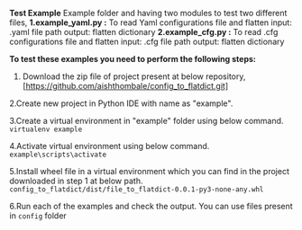 **Test Example**
Example folder and having two modules to test two different files, 
**1.example_yaml.py :** 
To read Yaml configurations file and flatten
input: .yaml file path
output: flatten dictionary
**2.example_cfg.py :** 
To read .cfg configurations file and flatten
input: .cfg file path
output: flatten dictionary

**To test these examples you need to perform the following steps:**

1. Download the zip file of project present at below repository,
[https://github.com/aishthombale/config_to_flatdict.git]
   
2.Create new project in Python IDE with name as "example".

3.Create a virtual environment in "example" folder using below command.
`virtualenv example`

4.Activate virtual environment using below command.
`example\scripts\activate`

5.Install wheel file in a virtual environment which you can find
in the project downloaded in step 1 at below path.   
`config_to_flatdict/dist/file_to_flatdict-0.0.1-py3-none-any.whl`

6.Run each of the examples and check the output.
You can use files present in `config` folder